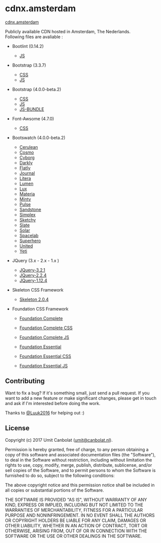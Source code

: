# cdnx.amsterdam

[cdnx.amsterdam](https://cdnx.amsterdam)

Publicly available CDN hosted in Amsterdam, The Nederlands.<br/>
Following files are avaliable :<br/>
* Bootlint (0.14.2) 
  - [JS](https://cdnx.amsterdam/bootlint/0.14.2/bootlint.min.js)
* Bootstrap (3.3.7)
  - [CSS](https://cdnx.amsterdam/bootstrap/3.3.7/css/bootstrap.min.css)
  - [JS](https://cdnx.amsterdam/bootstrap/3.3.7/js/bootstrap.min.js)
* Bootstrap (4.0.0-beta.2)
  - [CSS](https://cdnx.amsterdam/bootstrap/4.0.0-beta.2/css/bootstrap.min.css)
  - [JS](https://cdnx.amsterdam/bootstrap/4.0.0-beta.2/js/bootstrap.min.js)
  - [JS-BUNDLE](https://cdnx.amsterdam/bootstrap/4.0.0-beta.2/js/bootstrap.bundle.min.js)
* Font-Awsome (4.7.0)
  - [CSS](https://cdnx.amsterdam/font-awesome/4.7.0/css/font-awesome.min.css)
* Bootswatch (4.0.0-beta.2) 
  - [Cerulean](https://cdnx.amsterdam/bootswatch/4.0.0-beta.2/cerulean/bootstrap.min.css)
  - [Cosmo](https://cdnx.amsterdam/bootswatch/4.0.0-beta.2/cosmo/bootstrap.min.css)
  - [Cyborg](https://cdnx.amsterdam/bootswatch/4.0.0-beta.2/cyborg/bootstrap.min.css)
  - [Darkly](https://cdnx.amsterdam/bootswatch/4.0.0-beta.2/darkly/bootstrap.min.css)
  - [Flatly](https://cdnx.amsterdam/bootswatch/4.0.0-beta.2/flatly/bootstrap.min.css)
  - [Journal](https://cdnx.amsterdam/bootswatch/4.0.0-beta.2/journal/bootstrap.min.css)
  - [Litera](https://cdnx.amsterdam/bootswatch/4.0.0-beta.2/litera/bootstrap.min.css)
  - [Lumen](https://cdnx.amsterdam/bootswatch/4.0.0-beta.2/lumen/bootstrap.min.css)
  - [Lux](https://cdnx.amsterdam/bootswatch/4.0.0-beta.2/lux/bootstrap.min.css)
  - [Materia](https://cdnx.amsterdam/bootswatch/4.0.0-beta.2/materia/bootstrap.min.css)
  - [Minty](https://cdnx.amsterdam/bootswatch/4.0.0-beta.2/minty/bootstrap.min.css)
  - [Pulse](https://cdnx.amsterdam/bootswatch/4.0.0-beta.2/pulse/bootstrap.min.css)
  - [Sandstone](https://cdnx.amsterdam/bootswatch/4.0.0-beta.2/sandstone/bootstrap.min.css)
  - [Simplex](https://cdnx.amsterdam/bootswatch/4.0.0-beta.2/simplex/bootstrap.min.css)
  - [Sketchy](https://cdnx.amsterdam/bootswatch/4.0.0-beta.2/sketchy/bootstrap.min.css)
  - [Slate](https://cdnx.amsterdam/bootswatch/4.0.0-beta.2/slate/bootstrap.min.css)
  - [Solar](https://cdnx.amsterdam/bootswatch/4.0.0-beta.2/solar/bootstrap.min.css)
  - [Spacelab](https://cdnx.amsterdam/bootswatch/4.0.0-beta.2/spacelab/bootstrap.min.css)
  - [Superhero](https://cdnx.amsterdam/bootswatch/4.0.0-beta.2/superhero/bootstrap.min.css)
  - [United](https://cdnx.amsterdam/bootswatch/4.0.0-beta.2/united/bootstrap.min.css)
  - [Yeti](https://cdnx.amsterdam/bootswatch/4.0.0-beta.2/yeti/bootstrap.min.css)

* JQuery (3.x - 2.x - 1.x )
  - [JQuery-3.2.1](https://cdnx.amsterdam/jquery/3.2.1/jquery.min.js)
  - [JQuery-2.2.4](https://cdnx.amsterdam/jquery/2.2.4/jquery.min.js)
  - [JQuery-1.12.4](https://cdnx.amsterdam/jquery/1.12.4/jquery.min.js)
  
* Skeleton CSS Framework
  - [Skeleton 2.0.4](https://cdnx.amsterdam/skeleton/2.0.4/skeleton.css)
  
* Foundation CSS Framework
  - [Foundation Complete](https://cdnx.amsterdam/foundation/complete/)
  - [Foundation Complete CSS](https://cdnx.amsterdam/foundation/complete/css/)
  - [Foundation Complete JS](https://cdnx.amsterdam/foundation/complete/js/)
 
  - [Foundation Essential](https://cdnx.amsterdam/foundation/essential/)
  - [Foundation Essential CSS](https://cdnx.amsterdam/foundation/essential/css/)
  - [Foundation Essential JS](https://cdnx.amsterdam/foundation/essential/js/)
  
## Contributing

Want to fix a bug? If it's something small, just send a pull request. If you
want to add a new feature or make significant changes, please get in touch and
ask if I'm interested before doing the work.

Thanks to [@Luuk2016](https://github.com/Luuk2016) for helping out :)

## License

Copyright (c) 2017 Umit Canbolat (umit@canbolat.nl).

Permission is hereby granted, free of charge, to any person obtaining a copy of
this software and associated documentation files (the "Software"), to deal in
the Software without restriction, including without limitation the rights to
use, copy, modify, merge, publish, distribute, sublicense, and/or sell copies of
the Software, and to permit persons to whom the Software is furnished to do so,
subject to the following conditions:

The above copyright notice and this permission notice shall be included in all
copies or substantial portions of the Software.

THE SOFTWARE IS PROVIDED "AS IS", WITHOUT WARRANTY OF ANY KIND, EXPRESS OR
IMPLIED, INCLUDING BUT NOT LIMITED TO THE WARRANTIES OF MERCHANTABILITY, FITNESS
FOR A PARTICULAR PURPOSE AND NONINFRINGEMENT. IN NO EVENT SHALL THE AUTHORS OR
COPYRIGHT HOLDERS BE LIABLE FOR ANY CLAIM, DAMAGES OR OTHER LIABILITY, WHETHER
IN AN ACTION OF CONTRACT, TORT OR OTHERWISE, ARISING FROM, OUT OF OR IN
CONNECTION WITH THE SOFTWARE OR THE USE OR OTHER DEALINGS IN THE SOFTWARE.

